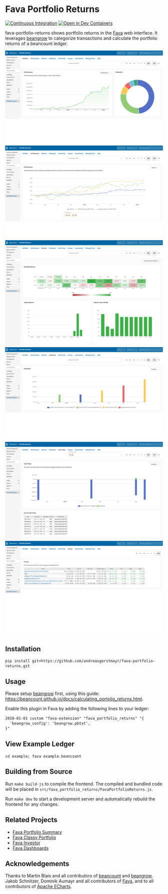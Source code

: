 # Fava Portfolio Returns
[![Continuous Integration](https://github.com/andreasgerstmayr/fava-portfolio-returns/actions/workflows/continuous-integration.yaml/badge.svg)](https://github.com/andreasgerstmayr/fava-portfolio-returns/actions/workflows/continuous-integration.yaml)
[![Open in Dev Containers](https://img.shields.io/static/v1?label=Dev%20Containers&message=Open&color=blue&logo=visualstudiocode)](https://vscode.dev/redirect?url=vscode://ms-vscode-remote.remote-containers/cloneInVolume?url=https://github.com/andreasgerstmayr/fava-portfolio-returns)

fava-portfolio-returns shows portfolio returns in the [Fava](https://github.com/beancount/fava) web interface. It leverages [beangrow](https://github.com/beancount/beangrow) to categorize transactions and calculate the portfolio returns of a beancount ledger.

[![Portfolio](frontend/tests/e2e/__image_snapshots__/portfolio.png)](frontend/tests/e2e/__image_snapshots__/portfolio.png)
[![Performance](frontend/tests/e2e/__image_snapshots__/performance.png)](frontend/tests/e2e/__image_snapshots__/performance.png)
[![Returns](frontend/tests/e2e/__image_snapshots__/returns.png)](frontend/tests/e2e/__image_snapshots__/returns.png)
[![Dividends](frontend/tests/e2e/__image_snapshots__/dividends.png)](frontend/tests/e2e/__image_snapshots__/dividends.png)
[![Cash Flows](frontend/tests/e2e/__image_snapshots__/cash_flows.png)](frontend/tests/e2e/__image_snapshots__/cash_flows.png)
[![Groups](frontend/tests/e2e/__image_snapshots__/groups.png)](frontend/tests/e2e/__image_snapshots__/groups.png)

## Installation
```
pip install git+https://github.com/andreasgerstmayr/fava-portfolio-returns.git
```

## Usage
Please setup [beangrow](https://github.com/beancount/beangrow) first, using this guide: https://beancount.github.io/docs/calculating_portolio_returns.html.

Enable this plugin in Fava by adding the following lines to your ledger:
```
2010-01-01 custom "fava-extension" "fava_portfolio_returns" "{
  'beangrow_config': 'beangrow.pbtxt',
}"
```

## View Example Ledger
`cd example; fava example.beancount`

## Building from Source
Run `make build-js` to compile the frontend. The compiled and bundled code will be placed in `src/fava_portfolio_returns/FavaPortfolioReturns.js`.

Run `make dev` to start a development server and automatically rebuild the frontend for any changes.

## Related Projects
* [Fava Portfolio Summary](https://github.com/PhracturedBlue/fava-portfolio-summary)
* [Fava Classy Portfolio](https://github.com/seltzered/fava-classy-portfolio)
* [Fava Investor](https://github.com/redstreet/fava_investor)
* [Fava Dashboards](https://github.com/andreasgerstmayr/fava-dashboards)

## Acknowledgements
Thanks to Martin Blais and all contributors of [beancount](https://github.com/beancount/beancount) and [beangrow](https://github.com/beancount/beangrow),
Jakob Schnitzer, Dominik Aumayr and all contributors of [Fava](https://github.com/beancount/fava),
and to all contributors of [Apache ECharts](https://echarts.apache.org).
